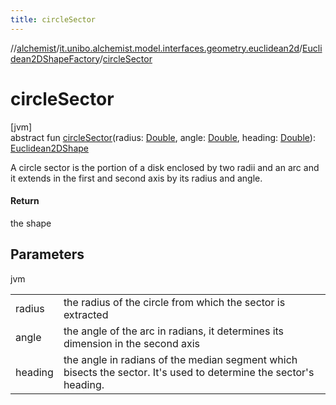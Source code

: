 ```yaml
---
title: circleSector
---
```

//[alchemist](../../../index.html)/[it.unibo.alchemist.model.interfaces.geometry.euclidean2d](../index.html)/[Euclidean2DShapeFactory](index.html)/[circleSector](circle-sector.html)



# circleSector



[jvm]\
abstract fun [circleSector](circle-sector.html)(radius: [Double](https://kotlinlang.org/api/latest/jvm/stdlib/kotlin/-double/index.html), angle: [Double](https://kotlinlang.org/api/latest/jvm/stdlib/kotlin/-double/index.html), heading: [Double](https://kotlinlang.org/api/latest/jvm/stdlib/kotlin/-double/index.html)): [Euclidean2DShape](../index.html#1496739300%2FClasslikes%2F-134779887)



A circle sector is the portion of a disk enclosed by two radii and an arc and it extends in the first and second axis by its radius and angle.



#### Return



the shape



## Parameters


jvm

| | |
|---|---|
| radius | the radius of the circle from which the sector is extracted |
| angle | the angle of the arc in radians, it determines its dimension in the second axis |
| heading | the angle in radians of the median segment which bisects the sector.     It's used to determine the sector's heading. |





